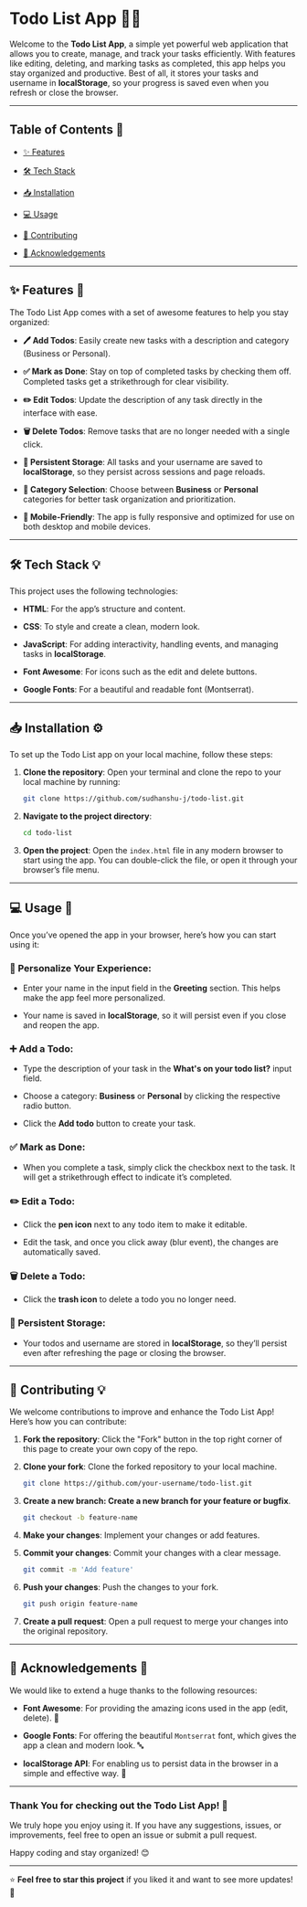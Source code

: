 # Todo List App 📝✨

Welcome to the **Todo List App**, a simple yet powerful web application that allows you to create, manage, and track your tasks efficiently. With features like editing, deleting, and marking tasks as completed, this app helps you stay organized and productive. Best of all, it stores your tasks and username in **localStorage**, so your progress is saved even when you refresh or close the browser.

---

## Table of Contents 📑

- [✨ Features](#features)

- [🛠️ Tech Stack](#tech-stack)

- [📥 Installation](#installation)

- [💻 Usage](#usage)

<!-- - [📸 Screenshots](#screenshots) -->

- [🤝 Contributing](#contributing)

- [🙏 Acknowledgements](#acknowledgements)

---

## ✨ Features 🚀

The Todo List App comes with a set of awesome features to help you stay organized:

- **🖊️ Add Todos**: Easily create new tasks with a description and category (Business or Personal).

- **✅ Mark as Done**: Stay on top of completed tasks by checking them off. Completed tasks get a strikethrough for clear visibility.

- **✏️ Edit Todos**: Update the description of any task directly in the interface with ease.

- **🗑️ Delete Todos**: Remove tasks that are no longer needed with a single click.

- **💾 Persistent Storage**: All tasks and your username are saved to **localStorage**, so they persist across sessions and page reloads.

- **🔀 Category Selection**: Choose between **Business** or **Personal** categories for better task organization and prioritization.

- **📱 Mobile-Friendly**: The app is fully responsive and optimized for use on both desktop and mobile devices.

---

## 🛠️ Tech Stack 💡

This project uses the following technologies:

- **HTML**: For the app’s structure and content.

- **CSS**: To style and create a clean, modern look.

- **JavaScript**: For adding interactivity, handling events, and managing tasks in **localStorage**.

- **Font Awesome**: For icons such as the edit and delete buttons.

- **Google Fonts**: For a beautiful and readable font (Montserrat).

---

## 📥 Installation ⚙️

To set up the Todo List app on your local machine, follow these steps:

1. **Clone the repository**:
   Open your terminal and clone the repo to your local machine by running:
   ```bash
   git clone https://github.com/sudhanshu-j/todo-list.git
   ```

2. **Navigate to the project directory**:

   ```bash
   cd todo-list
   ```

3. **Open the project**: Open the `index.html` file in any modern browser to start using the app. You can double-click the file, or open it through your browser’s file menu.

---

## 💻 Usage 📝

Once you’ve opened the app in your browser, here’s how you can start using it:

### 👋 Personalize Your Experience:

- Enter your name in the input field in the **Greeting** section. This helps make the app feel more personalized.

- Your name is saved in **localStorage**, so it will persist even if you close and reopen the app.

### ➕ Add a Todo:

- Type the description of your task in the **What's on your todo list?** input field.

- Choose a category: **Business** or **Personal** by clicking the respective radio button.

- Click the **Add todo** button to create your task.

### ✅ Mark as Done:

- When you complete a task, simply click the checkbox next to the task. It will get a strikethrough effect to indicate it’s completed.

### ✏️ Edit a Todo:

- Click the **pen icon** next to any todo item to make it editable.

- Edit the task, and once you click away (blur event), the changes are automatically saved.

### 🗑️ Delete a Todo:

- Click the **trash icon** to delete a todo you no longer need.

### 💾 Persistent Storage:

- Your todos and username are stored in **localStorage**, so they’ll persist even after refreshing the page or closing the browser.

---

<!-- ## 📸 Screenshots 📷

Here's a preview of how the app looks in action:

![Todo List App Screenshot](./images/screenshot.png) -->

## 🤝 Contributing 💡

We welcome contributions to improve and enhance the Todo List App! Here’s how you can contribute:

1. **Fork the repository**: Click the "Fork" button in the top right corner of this page to create your own copy of the repo.

2. **Clone your fork**: Clone the forked repository to your local machine.
   ```bash
   git clone https://github.com/your-username/todo-list.git
   ```

3. **Create a new branch: Create a new branch for your feature or bugfix**.
   ```bash
   git checkout -b feature-name
   ```

4. **Make your changes**: Implement your changes or add features.

5. **Commit your changes**: Commit your changes with a clear message.
   ```bash
   git commit -m 'Add feature'
   ```

6. **Push your changes**: Push the changes to your fork.
   ```bash
   git push origin feature-name
   ```

7. **Create a pull request**: Open a pull request to merge your changes into the original repository.

---

## 🙏 Acknowledgements 💖

We would like to extend a huge thanks to the following resources:

- **Font Awesome**: For providing the amazing icons used in the app (edit, delete). 🎨

- **Google Fonts**: For offering the beautiful `Montserrat` font, which gives the app a clean and modern look. 🔤

- **localStorage API**: For enabling us to persist data in the browser in a simple and effective way. 💾

---

### Thank You for checking out the Todo List App! 🎉

We truly hope you enjoy using it. If you have any suggestions, issues, or improvements, feel free to open an issue or submit a pull request. 

Happy coding and stay organized! 😊

---

⭐ **Feel free to star this project** if you liked it and want to see more updates! 🌟
